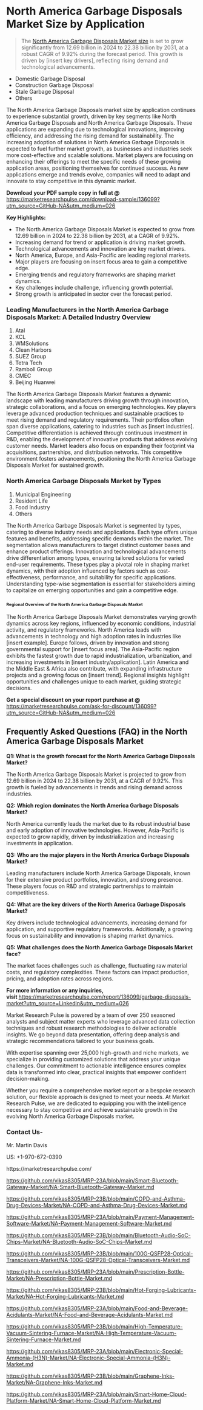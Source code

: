 <h1>North America Garbage Disposals Market&nbsp;Size by Application</h1><blockquote><p>The <a href="https://marketresearchpulse.com/download-sample/136099?utm_source=GitHub-NA&amp;utm_medium=026">North America Garbage Disposals Market size</a> is set to grow significantly from 12.69 billion in 2024 to 22.38 billion by 2031, at a robust CAGR of 9.92% during the forecast period. This growth is driven by [insert key drivers], reflecting rising demand and technological advancements.</p></blockquote><ul><li>Domestic Garbage Disposal<li> Construction Garbage Disposal<li> Stale Garbage Disposal<li> Others</li></ul><p>The North America Garbage Disposals market size by application continues to experience substantial growth, driven by key segments like North America Garbage Disposals and North America Garbage Disposals. These applications are expanding due to technological innovations, improving efficiency, and addressing the rising demand for sustainability. The increasing adoption of solutions in North America Garbage Disposals is expected to fuel further market growth, as businesses and industries seek more cost-effective and scalable solutions. Market players are focusing on enhancing their offerings to meet the specific needs of these growing application areas, positioning themselves for continued success. As new applications emerge and trends evolve, companies will need to adapt and innovate to stay competitive in this dynamic market.</p><p><strong>Download your PDF sample copy in full at @ </strong><a href="https://marketresearchpulse.com/download-sample/136099?utm_source=GitHub-NA&amp;utm_medium=026">https://marketresearchpulse.com/download-sample/136099?utm_source=GitHub-NA&amp;utm_medium=026</a></p><p><strong>Key Highlights: </strong></p><ul><li>The North America Garbage Disposals Market is expected to grow from 12.69 billion in 2024 to 22.38 billion by 2031, at a CAGR of 9.92%.</li><li>Increasing demand for trend or application is driving market growth.</li><li>Technological advancements and innovation are key market drivers.</li><li>North America, Europe, and Asia-Pacific are leading regional markets.</li><li>Major players are focusing on insert focus area to gain a competitive edge.</li><li>Emerging trends and regulatory frameworks are shaping market dynamics.</li><li>Key challenges include challenge, influencing growth potential.</li><li>Strong growth is anticipated in sector over the forecast period.</li></ul><h3>Leading Manufacturers in the North America Garbage Disposals Market: A Detailed Industry Overview</h3><ol><li>Atal</li><li>KCL</li><li>WMSolutions</li><li>Clean Harbors</li><li>SUEZ Group</li><li>Tetra Tech</li><li>Ramboll Group</li><li>CMEC</li><li>Beijing Huanwei</li></ol><div class="flex max-w-full flex-col flex-grow"><div class="min-h-8 text-message flex w-full flex-col items-end gap-2 whitespace-normal break-words [.text-message+&amp;]:mt-5" dir="auto" data-message-author-role="assistant" data-message-id="fd8432e4-4910-450d-b182-61b7bfb0a01f" data-message-model-slug="gpt-4o"><div class="flex w-full flex-col gap-1 empty:hidden first:pt-[3px]"><div class="markdown prose w-full break-words dark:prose-invert light"><p>The North America Garbage Disposals Market features a dynamic landscape with leading manufacturers driving growth through innovation, strategic collaborations, and a focus on emerging technologies. Key players leverage advanced production techniques and sustainable practices to meet rising demand and regulatory requirements. Their portfolios often span diverse applications, catering to industries such as [insert industries]. Competitive differentiation is achieved through continuous investment in R&amp;D, enabling the development of innovative products that address evolving customer needs. Market leaders also focus on expanding their footprint via acquisitions, partnerships, and distribution networks. This competitive environment fosters advancements, positioning the North America Garbage Disposals Market for sustained growth.</p></div></div></div></div><h3>North America Garbage Disposals Market by Types</h3><ol><li>Municipal Engineering<li> Resident Life<li> Food Industry<li> Others</li></ol><div class="flex max-w-full flex-col flex-grow"><div class="min-h-8 text-message flex w-full flex-col items-end gap-2 whitespace-normal break-words [.text-message+&amp;]:mt-5" dir="auto" data-message-author-role="assistant" data-message-id="084470be-0bb7-4664-bddf-5156b4f41249" data-message-model-slug="gpt-4o-mini"><div class="flex w-full flex-col gap-1 empty:hidden first:pt-[3px]"><div class="markdown prose w-full break-words dark:prose-invert light"><p>The North America Garbage Disposals Market is segmented by types, catering to diverse industry needs and applications. Each type offers unique features and benefits, addressing specific demands within the market. The segmentation allows manufacturers to target distinct customer bases and enhance product offerings. Innovation and technological advancements drive differentiation among types, ensuring tailored solutions for varied end-user requirements. These types play a pivotal role in shaping market dynamics, with their adoption influenced by factors such as cost-effectiveness, performance, and suitability for specific applications. Understanding type-wise segmentation is essential for stakeholders aiming to capitalize on emerging opportunities and gain a competitive edge.</p></div></div></div></div><h3><span style="font-size: 11px;">Regional Overview of the North America Garbage Disposals Market</span></h3><div class="flex max-w-full flex-col flex-grow"><div class="min-h-8 text-message flex w-full flex-col items-end gap-2 whitespace-normal break-words [.text-message+&amp;]:mt-5" dir="auto" data-message-author-role="assistant" data-message-id="e9038762-ce64-4e30-91c9-9bd413514231" data-message-model-slug="gpt-4o-mini"><div class="flex w-full flex-col gap-1 empty:hidden first:pt-[3px]"><div class="markdown prose w-full break-words dark:prose-invert light"><p>The North America Garbage Disposals Market demonstrates varying growth dynamics across key regions, influenced by economic conditions, industrial activity, and regulatory frameworks. North America leads with advancements in technology and high adoption rates in industries like [insert example]. Europe follows, driven by innovation and strong governmental support for [insert focus area]. The Asia-Pacific region exhibits the fastest growth due to rapid industrialization, urbanization, and increasing investments in [insert industry/application]. Latin America and the Middle East &amp; Africa also contribute, with expanding infrastructure projects and a growing focus on [insert trend]. Regional insights highlight opportunities and challenges unique to each market, guiding strategic decisions.</p></div></div></div></div><p><strong>Get a special discount on your report purchase at @ </strong><a href="https://marketresearchpulse.com/ask-for-discount/136099?utm_source=GitHub-NA&amp;utm_medium=026">https://marketresearchpulse.com/ask-for-discount/136099?utm_source=GitHub-NA&amp;utm_medium=026</a></p><h2>Frequently Asked Questions (FAQ) in the North America Garbage Disposals Market</h2><p><strong>Q1: What is the growth forecast for the North America Garbage Disposals Market?</strong></p><p>The North America Garbage Disposals Market is projected to grow from 12.69 billion in 2024 to 22.38 billion by 2031, at a CAGR of 9.92%. This growth is fueled by advancements in trends and rising demand across industries.</p><p><strong>Q2: Which region dominates the North America Garbage Disposals Market?</strong></p><p>North America currently leads the market due to its robust industrial base and early adoption of innovative technologies. However, Asia-Pacific is expected to grow rapidly, driven by industrialization and increasing investments in application.</p><p><strong>Q3: Who are the major players in the North America Garbage Disposals Market?</strong></p><p>Leading manufacturers include North America Garbage Disposals, known for their extensive product portfolios, innovation, and strong presence. These players focus on R&amp;D and strategic partnerships to maintain competitiveness.</p><p><strong>Q4: What are the key drivers of the North America Garbage Disposals Market?</strong></p><p>Key drivers include technological advancements, increasing demand for application, and supportive regulatory frameworks. Additionally, a growing focus on sustainability and innovation is shaping market dynamics.</p><p><strong>Q5: What challenges does the North America Garbage Disposals Market face?</strong></p><p>The market faces challenges such as challenge, fluctuating raw material costs, and regulatory complexities. These factors can impact production, pricing, and adoption rates across regions.</p><p><strong>For more information or any inquiries, visit&nbsp;</strong><a href="https://marketresearchpulse.com/report/136099/garbage-disposals-market?utm_source=Linkedin&utm_medium=026">https://marketresearchpulse.com/report/136099/garbage-disposals-market?utm_source=Linkedin&utm_medium=026</a></p><p>Market Research Pulse is powered by a team of over 250 seasoned analysts and subject matter experts who leverage advanced data collection techniques and robust research methodologies to deliver actionable insights. We go beyond data presentation, offering deep analysis and strategic recommendations tailored to your business goals.</p><p>With expertise spanning over 25,000 high-growth and niche markets, we specialize in providing customized solutions that address your unique challenges. Our commitment to actionable intelligence ensures complex data is transformed into clear, practical insights that empower confident decision-making.</p><p>Whether you require a comprehensive market report or a bespoke research solution, our flexible approach is designed to meet your needs. At Market Research Pulse, we are dedicated to equipping you with the intelligence necessary to stay competitive and achieve sustainable growth in the evolving North America Garbage Disposals market.</p><h3><strong>Contact Us-</strong></h3><p>Mr. Martin Davis</p><p>US: +1-970-672-0390</p><p>https://marketresearchpulse.com/</p><p><a href="https://github.com/vikas8305/MRP-23A/blob/main/Smart-Bluetooth-Gateway-Market/NA-Smart-Bluetooth-Gateway-Market.md">https://github.com/vikas8305/MRP-23A/blob/main/Smart-Bluetooth-Gateway-Market/NA-Smart-Bluetooth-Gateway-Market.md</a></p><p><a href="https://github.com/vikas8305/MRP-23B/blob/main/COPD-and-Asthma-Drug-Devices-Market/NA-COPD-and-Asthma-Drug-Devices-Market.md">https://github.com/vikas8305/MRP-23B/blob/main/COPD-and-Asthma-Drug-Devices-Market/NA-COPD-and-Asthma-Drug-Devices-Market.md</a></p><p><a href="https://github.com/vikas8305/MRP-23A/blob/main/Payment-Management-Software-Market/NA-Payment-Management-Software-Market.md">https://github.com/vikas8305/MRP-23A/blob/main/Payment-Management-Software-Market/NA-Payment-Management-Software-Market.md</a></p><p><a href="https://github.com/vikas8305/MRP-23B/blob/main/Bluetooth-Audio-SoC-Chips-Market/NA-Bluetooth-Audio-SoC-Chips-Market.md">https://github.com/vikas8305/MRP-23B/blob/main/Bluetooth-Audio-SoC-Chips-Market/NA-Bluetooth-Audio-SoC-Chips-Market.md</a></p><p><a href="https://github.com/vikas8305/MRP-23B/blob/main/100G-QSFP28-Optical-Transceivers-Market/NA-100G-QSFP28-Optical-Transceivers-Market.md">https://github.com/vikas8305/MRP-23B/blob/main/100G-QSFP28-Optical-Transceivers-Market/NA-100G-QSFP28-Optical-Transceivers-Market.md</a></p><p><a href="https://github.com/vikas8305/MRP-23A/blob/main/Prescription-Bottle-Market/NA-Prescription-Bottle-Market.md">https://github.com/vikas8305/MRP-23A/blob/main/Prescription-Bottle-Market/NA-Prescription-Bottle-Market.md</a></p><p><a href="https://github.com/vikas8305/MRP-23B/blob/main/Hot-Forging-Lubricants-Market/NA-Hot-Forging-Lubricants-Market.md">https://github.com/vikas8305/MRP-23B/blob/main/Hot-Forging-Lubricants-Market/NA-Hot-Forging-Lubricants-Market.md</a></p><p><a href="https://github.com/vikas8305/MRP-23A/blob/main/Food-and-Beverage-Acidulants-Market/NA-Food-and-Beverage-Acidulants-Market.md">https://github.com/vikas8305/MRP-23A/blob/main/Food-and-Beverage-Acidulants-Market/NA-Food-and-Beverage-Acidulants-Market.md</a></p><p><a href="https://github.com/vikas8305/MRP-23B/blob/main/High-Temperature-Vacuum-Sintering-Furnace-Market/NA-High-Temperature-Vacuum-Sintering-Furnace-Market.md">https://github.com/vikas8305/MRP-23B/blob/main/High-Temperature-Vacuum-Sintering-Furnace-Market/NA-High-Temperature-Vacuum-Sintering-Furnace-Market.md</a></p><p><a href="https://github.com/vikas8305/MRP-23A/blob/main/Electronic-Special-Ammonia-(H3N)-Market/NA-Electronic-Special-Ammonia-(H3N)-Market.md">https://github.com/vikas8305/MRP-23A/blob/main/Electronic-Special-Ammonia-(H3N)-Market/NA-Electronic-Special-Ammonia-(H3N)-Market.md</a></p><p><a href="https://github.com/vikas8305/MRP-23B/blob/main/Graphene-Inks-Market/NA-Graphene-Inks-Market.md">https://github.com/vikas8305/MRP-23B/blob/main/Graphene-Inks-Market/NA-Graphene-Inks-Market.md</a></p><p><a href="https://github.com/vikas8305/MRP-23A/blob/main/Smart-Home-Cloud-Platform-Market/NA-Smart-Home-Cloud-Platform-Market.md">https://github.com/vikas8305/MRP-23A/blob/main/Smart-Home-Cloud-Platform-Market/NA-Smart-Home-Cloud-Platform-Market.md</a></p>
